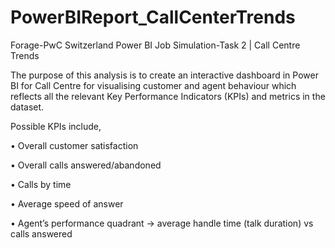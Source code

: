 # PowerBIReport_CallCenterTrends
Forage-PwC Switzerland Power BI Job Simulation-Task 2  | Call Centre Trends


The purpose of this analysis is to create an interactive dashboard in Power BI for Call Centre for visualising customer and agent behaviour which reflects all the relevant Key Performance Indicators (KPIs) and metrics in the dataset.

Possible KPIs include,

•	Overall customer satisfaction

•	Overall calls answered/abandoned

•	Calls by time

•	Average speed of answer

•	Agent’s performance quadrant -> average handle time (talk duration) vs calls answered
